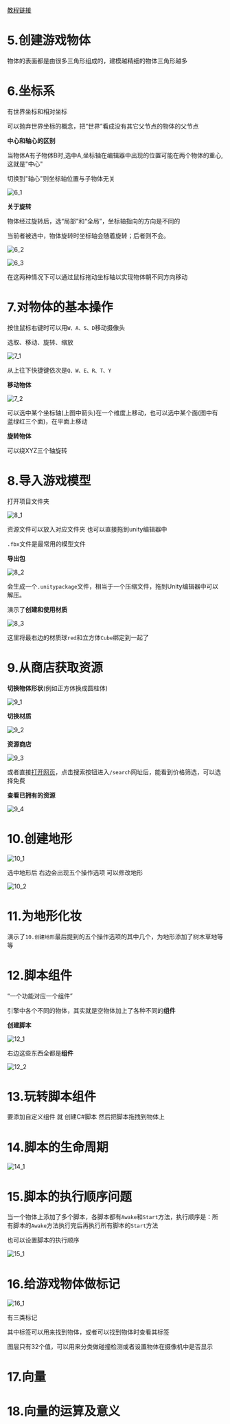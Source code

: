 [教程链接](https://www.bilibili.com/video/BV1gQ4y1e7SS?spm_id_from=333.788.videopod.episodes&vd_source=8924ad59b4f62224f165e16aa3d04f00&p=2)

# 5.创建游戏物体

物体的表面都是由很多三角形组成的，建模越精细的物体三角形越多

# 6.坐标系

有世界坐标和相对坐标  

可以抛弃世界坐标的概念，把“世界”看成没有其它父节点的物体的父节点  

**中心和轴心的区别**

当物体A有子物体B时,选中A,坐标轴在编辑器中出现的位置可能在两个物体的重心,这就是"中心"

切换到"轴心"则坐标轴位置与子物体无关

![6_1](img/6_1.png)

**关于旋转**

物体经过旋转后，选“局部”和“全局”，坐标轴指向的方向是不同的

当前者被选中，物体旋转时坐标轴会随着旋转；后者则不会。  

![6_2](img/6_2.png)

![6_3](img/6_3.png)

在这两种情况下可以通过鼠标拖动坐标轴以实现物体朝不同方向移动

# 7.对物体的基本操作

按住鼠标右键时可以用`W、A、S、D`移动摄像头



选取、移动、旋转、缩放

![7_1](img/7_1.png)

从上往下快捷键依次是`Q、W、E、R、T、Y`

**移动物体**

![7_2](img/7_2.png)

可以选中某个坐标轴(上图中箭头)在一个维度上移动，也可以选中某个面(图中有蓝绿红三个面)，在平面上移动

**旋转物体**

可以绕XYZ三个轴旋转

# 8.导入游戏模型

打开项目文件夹

![8_1](img/8_1.png)

资源文件可以放入对应文件夹 也可以直接拖到unity编辑器中  

`.fbx`文件是最常用的模型文件

**导出包**

![8_2](img/8_2.png)

会生成一个`.unitypackage`文件，相当于一个压缩文件，拖到Unity编辑器中可以解压。



演示了**创建和使用材质**

![8_3](img/8_3.png)

这里将最右边的材质球`red`和立方体`Cube`绑定到一起了

# 9.从商店获取资源

**切换物体形状**(例如正方体换成圆柱体)

![9_1](img/9_1.png)

**切换材质**

![9_2](img/9_2.png)

**资源商店**

![9_3](img/9_3.png)

或者直接[打开网页](https://assetstore.unity.com/)，点击搜索按钮进入`/search`网址后，能看到价格筛选，可以选择免费

**查看已拥有的资源**

![9_4](img/9_4.png)

# 10.创建地形

![10_1](img/10_1.png)

选中地形后 右边会出现五个操作选项  可以修改地形

![10_2](img/10_2.png)

# 11.为地形化妆

演示了`10.创建地形`最后提到的五个操作选项的其中几个，为地形添加了树木草地等等

# 12.脚本组件

“一个功能对应一个组件”

引擎中各个不同的物体，其实就是空物体加上了各种不同的**组件**  

**创建脚本**

![12_1](img/12_1.png)

右边这些东西全都是**组件**

![12_2](img/12_2.png)

# 13.玩转脚本组件

要添加自定义组件 就 创建C#脚本 然后把脚本拖拽到物体上

# 14.脚本的生命周期

![14_1](img/14_1.png)

# 15.脚本的执行顺序问题

当一个物体上添加了多个脚本，各脚本都有`Awake`和`Start`方法，执行顺序是：所有脚本的`Awake`方法执行完后再执行所有脚本的`Start`方法

也可以设置脚本的执行顺序

![15_1](img/15_1.png)

# 16.给游戏物体做标记

![16_1](img/16_1.png)

有三类标记  

其中标签可以用来找到物体，或者可以找到物体时查看其标签

图层只有32个值，可以用来分类做碰撞检测或者设置物体在摄像机中是否显示

# 17.向量



# 18.向量的运算及意义
